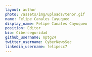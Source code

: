 ```yaml
---
layout: author
photo: /assets/img/uploads/tenor.gif
name: Felipe Canales Cayuqueo
display_name: Felipe Canales Cayuqueo
position: Editor
bio: Ciberseguridad
github_username: nptg24
twitter_username: CyberNewsSec
linkedin_username: felipecc7
---
```


